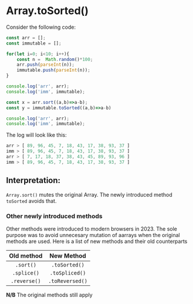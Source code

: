 # Array.toSorted()

Consider the following code:

```js
const arr = [];
const immutable = [];

for(let i=0; i<10; i++){
    const n =  Math.random()*100;
    arr.push(parseInt(n));
    immutable.push(parseInt(n));
}

console.log('arr', arr);
console.log('imm', immutable);

const x = arr.sort((a,b)=>a-b);
const y = immutable.toSorted((a,b)=>a-b)

console.log('arr', arr);
console.log('imm', immutable);
```
The log will look like this:
```js
arr > [ 89, 96, 45, 7, 18, 43, 17, 38, 93, 37 ]
imm > [ 89, 96, 45, 7, 18, 43, 17, 38, 93, 37 ]
arr > [ 7, 17, 18, 37, 38, 43, 45, 89, 93, 96 ]
imm > [ 89, 96, 45, 7, 18, 43, 17, 38, 93, 37 ]
```

## Interpretation:
`Array.sort()` mutes the original Array. The newly introduced method `toSorted` avoids that.

### Other newly introduced methods
Other methods were introduced to modern browsers in 2023. The sole purpose was to avoid unnecesary mutation of aarrays when the original methods are used. 
Here is a list of new methods and their old counterparts

| Old method | New Method |
|:----------:|:----------:|
|`.sort()`|`.toSorted()`|
|`.splice()`|`.toSpliced()`|
|`.reverse()`|`.toReversed()`|

**N/B** The original methods still apply
